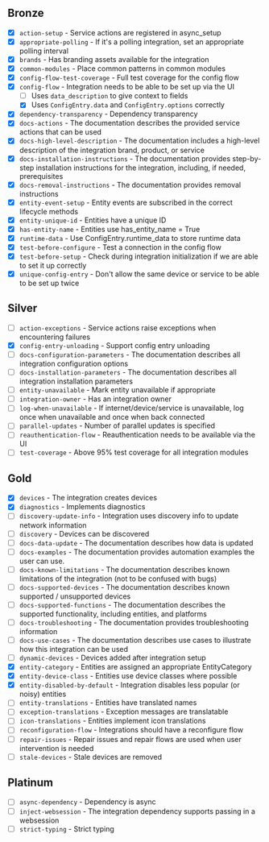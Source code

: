 ## Bronze
- [X] `action-setup` - Service actions are registered in async_setup
- [X] `appropriate-polling` - If it's a polling integration, set an appropriate polling interval
- [X] `brands` - Has branding assets available for the integration
- [X] `common-modules` - Place common patterns in common modules
- [X] `config-flow-test-coverage` - Full test coverage for the config flow
- [X] `config-flow` - Integration needs to be able to be set up via the UI
    - [ ] Uses `data_description` to give context to fields
    - [X] Uses `ConfigEntry.data` and `ConfigEntry.options` correctly
- [X] `dependency-transparency` - Dependency transparency
- [X] `docs-actions` - The documentation describes the provided service actions that can be used
- [X] `docs-high-level-description` - The documentation includes a high-level description of the integration brand, product, or service
- [X] `docs-installation-instructions` - The documentation provides step-by-step installation instructions for the integration, including, if needed, prerequisites
- [X] `docs-removal-instructions` - The documentation provides removal instructions
- [X] `entity-event-setup` - Entity events are subscribed in the correct lifecycle methods
- [X] `entity-unique-id` - Entities have a unique ID
- [X] `has-entity-name` - Entities use has_entity_name = True
- [X] `runtime-data` - Use ConfigEntry.runtime_data to store runtime data
- [X] `test-before-configure` - Test a connection in the config flow
- [X] `test-before-setup` - Check during integration initialization if we are able to set it up correctly
- [X] `unique-config-entry` - Don't allow the same device or service to be able to be set up twice

## Silver
- [ ] `action-exceptions` - Service actions raise exceptions when encountering failures
- [X] `config-entry-unloading` - Support config entry unloading
- [ ] `docs-configuration-parameters` - The documentation describes all integration configuration options
- [ ] `docs-installation-parameters` - The documentation describes all integration installation parameters
- [ ] `entity-unavailable` - Mark entity unavailable if appropriate
- [ ] `integration-owner` - Has an integration owner
- [ ] `log-when-unavailable` - If internet/device/service is unavailable, log once when unavailable and once when back connected
- [ ] `parallel-updates` - Number of parallel updates is specified
- [ ] `reauthentication-flow` - Reauthentication needs to be available via the UI
- [ ] `test-coverage` - Above 95% test coverage for all integration modules

## Gold
- [X] `devices` - The integration creates devices
- [X] `diagnostics` - Implements diagnostics
- [ ] `discovery-update-info` - Integration uses discovery info to update network information
- [ ] `discovery` - Devices can be discovered
- [ ] `docs-data-update` - The documentation describes how data is updated
- [ ] `docs-examples` - The documentation provides automation examples the user can use.
- [ ] `docs-known-limitations` - The documentation describes known limitations of the integration (not to be confused with bugs)
- [ ] `docs-supported-devices` - The documentation describes known supported / unsupported devices
- [ ] `docs-supported-functions` - The documentation describes the supported functionality, including entities, and platforms
- [ ] `docs-troubleshooting` - The documentation provides troubleshooting information
- [ ] `docs-use-cases` - The documentation describes use cases to illustrate how this integration can be used
- [ ] `dynamic-devices` - Devices added after integration setup
- [X] `entity-category` - Entities are assigned an appropriate EntityCategory
- [X] `entity-device-class` - Entities use device classes where possible
- [X] `entity-disabled-by-default` - Integration disables less popular (or noisy) entities
- [ ] `entity-translations` - Entities have translated names
- [ ] `exception-translations` - Exception messages are translatable
- [ ] `icon-translations` - Entities implement icon translations
- [ ] `reconfiguration-flow` - Integrations should have a reconfigure flow
- [ ] `repair-issues` - Repair issues and repair flows are used when user intervention is needed
- [ ] `stale-devices` - Stale devices are removed

## Platinum
- [ ] `async-dependency` - Dependency is async
- [ ] `inject-websession` - The integration dependency supports passing in a websession
- [ ] `strict-typing` - Strict typing
